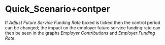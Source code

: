 # Quick_Scenario+contper

  
If _Adjust Future Service Funding Rate_ boxed is ticked then the control
period can be changed; the impact on the employer future service funding
rate can then be seen in the graphs _Employer Contributions_ and
_Employer Funding Rate_.
